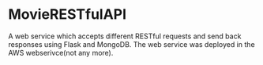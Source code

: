 # MovieRESTfulAPI
A web service which accepts different RESTful requests and send back responses using Flask and MongoDB. 
The web service was deployed in the AWS webserivce(not any more).
